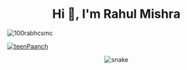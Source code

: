 <h1 align="center">Hi 👋, I'm Rahul Mishra</a></h1>
<p align="left"> <img src="https://komarev.com/ghpvc/?username=penguinmishra&label=Profile%20views&color=0e75b6&style=flat" alt="100rabhcsmc" /> </p>

<p align="left"> <a href="https://twitter.com/teenPaanch" target="blank"><img src="https://img.shields.io/twitter/follow/teenPaanch?logo=twitter&style=for-the-badge" alt="teenPaanch" /></a> </p>

<div align="center">
  <img  src="https://github.com/penguinmishra/penguinmishra/raw/output/github-contribution-grid-snake.svg"
       alt="snake" /></a>
</div>